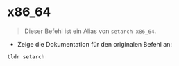 # x86_64

> Dieser Befehl ist ein Alias von `setarch x86_64`.

- Zeige die Dokumentation für den originalen Befehl an:

`tldr setarch`
